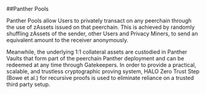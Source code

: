 ##Panther Pools 

Panther Pools allow Users to privately transact on any peerchain through the use of zAssets
issued on that peerchain. This is achieved by randomly shuffling zAssets of the sender, other
Users and Privacy Miners, to send an equivalent amount to the receiver anonymously.

Meanwhile, the underlying 1:1 collateral assets are custodied in Panther Vaults that form part
of the peerchain Panther deployment and can be redeemed at any time through Gatekeepers.
In order to provide a practical, scalable, and trustless cryptographic proving system, HALO
Zero Trust Step (Bowe et al.) for recursive proofs is used to eliminate reliance on a trusted
third party setup.